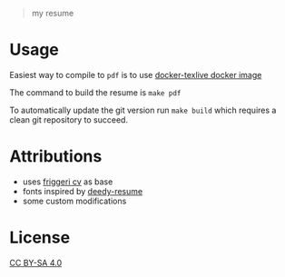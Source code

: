 > my resume

# Usage

Easiest way to compile to `pdf` is to use [docker-texlive docker image](https://github.com/thomasWeise/docker-texlive)

The command to build the resume is `make pdf`

To automatically update the git version run `make build` which requires a clean git repository to succeed.

# Attributions

* uses [friggeri cv](http://www.latextemplates.com/template/friggeri-resume-cv) as base
* fonts inspired by [deedy-resume](https://github.com/deedy/Deedy-Resume)
* some custom modifications

# License

[CC BY-SA 4.0](LICENSE)
